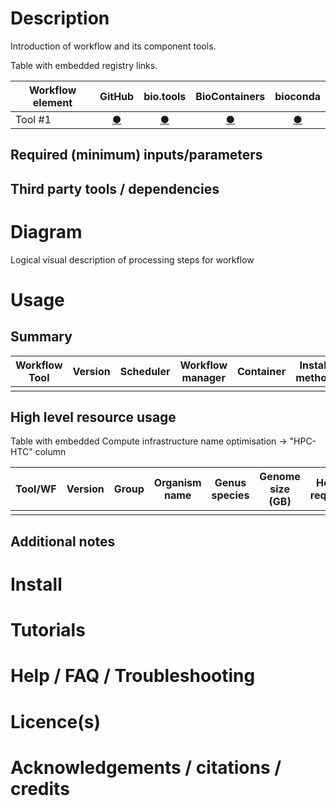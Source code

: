 # Description

Introduction of workflow and its component tools.

Table with embedded registry links.

| Workflow element | GitHub | bio.tools | BioContainers | bioconda |
|-------------|:--------:|:--------:|:--------:|:--------:|
|Tool #1 |[&#9679;]()|[&#9679;]()|[&#9679;]()|[&#9679;]()|

## Required (minimum) inputs/parameters

## Third party tools / dependencies

# Diagram

Logical visual description of processing steps for workflow

# Usage

## Summary

| Workflow Tool | Version | Scheduler | Workflow manager | Container | Install method |
|---------------|---------|-----------|------------------|-----------|----------------|
|||||||

## High level resource usage

Table with embedded Compute infrastructure name optimisation -> "HPC-HTC" column

| Tool/WF | Version | Group | Organism name | Genus species | Genome size (GB) | Hours required | Cores | Peak RAM in GB (requested) | Drive (GB) | HPC-HTC | Month-Year |
|---------|---------|-------|---------------|---------------|------------------|----------------|-------|----------------------------|---------------|---------|------------|
|||||||||||||

## Additional notes

# Install

# Tutorials 

# Help / FAQ / Troubleshooting

# Licence(s)

# Acknowledgements / citations / credits
